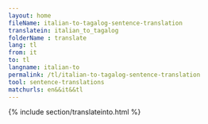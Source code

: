 ```yaml
---
layout: home
fileName: italian-to-tagalog-sentence-translation
translatein: italian_to_tagalog
folderName : translate
lang: tl
from: it
to: tl
langname: italian-to
permalink: /tl/italian-to-tagalog-sentence-translation
tool: sentence-translations
matchurls: en&&it&&tl
---
```

{% include section/translateinto.html %}
